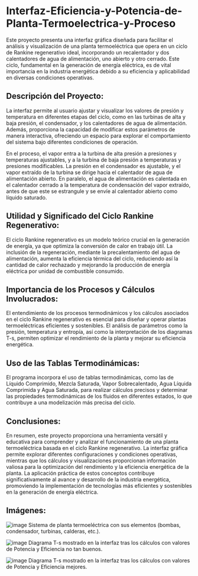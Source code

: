 # Interfaz-Eficiencia-y-Potencia-de-Planta-Termoelectrica-y-Proceso

Este proyecto presenta una interfaz gráfica diseñada para facilitar el análisis y visualización de una planta termoeléctrica que opera en un ciclo de Rankine regenerativo ideal, incorporando un recalentador y dos calentadores de agua de alimentación, uno abierto y otro cerrado. Este ciclo, fundamental en la generación de energía eléctrica, es de vital importancia en la industria energética debido a su eficiencia y aplicabilidad en diversas condiciones operativas.

## Descripción del Proyecto:

La interfaz permite al usuario ajustar y visualizar los valores de presión y temperatura en diferentes etapas del ciclo, como en las turbinas de alta y baja presión, el condensador, y los calentadores de agua de alimentación. Además, proporciona la capacidad de modificar estos parámetros de manera interactiva, ofreciendo un espacio para explorar el comportamiento del sistema bajo diferentes condiciones de operación.

En el proceso, el vapor entra a la turbina de alta presión a presiones y temperaturas ajustables, y a la turbina de baja presión a temperaturas y presiones modificables. La presión en el condensador es ajustable, y el vapor extraído de la turbina se dirige hacia el calentador de agua de alimentación abierto. En paralelo, el agua de alimentación es calentada en el calentador cerrado a la temperatura de condensación del vapor extraído, antes de que este se estrangule y se envíe al calentador abierto como líquido saturado.

## Utilidad y Significado del Ciclo Rankine Regenerativo:

El ciclo Rankine regenerativo es un modelo teórico crucial en la generación de energía, ya que optimiza la conversión de calor en trabajo útil. La inclusión de la regeneración, mediante la precalentamiento del agua de alimentación, aumenta la eficiencia térmica del ciclo, reduciendo así la cantidad de calor rechazado y mejorando la producción de energía eléctrica por unidad de combustible consumido.

## Importancia de los Procesos y Cálculos Involucrados:

El entendimiento de los procesos termodinámicos y los cálculos asociados en el ciclo Rankine regenerativo es esencial para diseñar y operar plantas termoeléctricas eficientes y sostenibles. El análisis de parámetros como la presión, temperatura y entropía, así como la interpretación de los diagramas T-s, permiten optimizar el rendimiento de la planta y mejorar su eficiencia energética.

## Uso de las Tablas Termodinámicas:

El programa incorpora el uso de tablas termodinámicas, como las de Líquido Comprimido, Mezcla Saturada, Vapor Sobrecalentado, Agua Líquida Comprimida y Agua Saturada, para realizar cálculos precisos y determinar las propiedades termodinámicas de los fluidos en diferentes estados, lo que contribuye a una modelización más precisa del ciclo.

## Conclusiones:

En resumen, este proyecto proporciona una herramienta versátil y educativa para comprender y analizar el funcionamiento de una planta termoeléctrica basada en el ciclo Rankine regenerativo. La interfaz gráfica permite explorar diferentes configuraciones y condiciones operativas, mientras que los cálculos y visualizaciones proporcionan información valiosa para la optimización del rendimiento y la eficiencia energética de la planta. La aplicación práctica de estos conceptos contribuye significativamente al avance y desarrollo de la industria energética, promoviendo la implementación de tecnologías más eficientes y sostenibles en la generación de energía eléctrica.

## Imágenes:

![image](https://github.com/DanielAndres1116/Interfaz-Eficiencia-y-Potencia-de-Planta-Termoelectrica-y-Proceso/assets/43154438/77e5bb79-e0be-4711-abd9-bf7b6553098f)
Sistema de planta termoeléctrica con sus elementos (bombas, condensador, turbinas, calderas, etc.).

![image](https://github.com/DanielAndres1116/Interfaz-Eficiencia-y-Potencia-de-Planta-Termoelectrica-y-Proceso/assets/43154438/6ce716cc-f3da-4880-8ccc-c98ca3ef94a7)
Diagrama T-s mostrado en la interfaz tras los cálculos con valores de Potencia y Eficiencia no tan buenos.

![image](https://github.com/DanielAndres1116/Interfaz-Eficiencia-y-Potencia-de-Planta-Termoelectrica-y-Proceso/assets/43154438/9a1a6ed1-f887-4f0b-a373-05cb4a621c96)
Diagrama T-s mostrado en la interfaz tras los cálculos con valores de Potencia y Eficiencia mejores.
